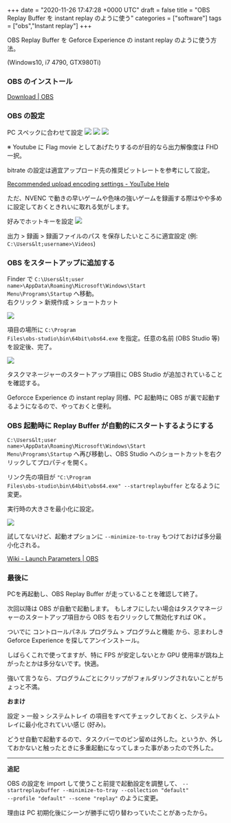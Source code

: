 
+++
date = "2020-11-26 17:47:28 +0000 UTC"
draft = false
title = "OBS Replay Buffer を instant replay のように使う"
categories = ["software"]
tags = ["obs","Instant replay"]
+++

OBS Replay Buffer を Geforce Experience の instant replay のように使う方法。

(Windows10, i7 4790, GTX980Ti)

### OBS のインストール

<a href="https://obsproject.com/download">Download | OBS</a>

### OBS の設定

PC スペックに合わせて設定
![](image1.png)
![](image2.png)
![](image3.png)

※ Youtube に Flag movie としてあげたりするのが目的なら出力解像度は FHD 一択。

bitrate の設定は適宜アップロード先の推奨ビットレートを参考にして設定。

[Recommended upload encoding settings - YouTube Help](https://support.google.com/youtube/answer/1722171?hl=en)

ただ、NVENC で動きの早いゲームや色味の強いゲームを録画する際はやや多めに設定しておくときれいに取れる気がします。

好みでホットキーを設定
![](image4.png)

出力 > 録画 > 録画ファイルのパス を保存したいところに適宜設定 (例: <code>C:\Users\&lt;username>\Videos</code>)

### OBS をスタートアップに追加する

Finder で <code>C:\Users\&lt;user name>\AppData\Roaming\Microsoft\Windows\Start Menu\Programs\Startup</code> へ移動。<br/>
右クリック > 新規作成 > ショートカット

![](image5.png)

項目の場所に <code>C:\Program Files\obs-studio\bin\64bit\obs64.exe</code> を指定。任意の名前 (OBS Studio 等) を設定後、完了。

![](image6.png)

タスクマネージャーのスタートアップ項目に OBS Studio が追加されていることを確認する。

Geforcce Experience の instant replay 同様、PC 起動時に OBS が裏で起動するようになるので、やっておくと便利。

### OBS 起動時に Replay Buffer が自動的にスタートするようにする

<code>C:\Users\&lt;user name>\AppData\Roaming\Microsoft\Windows\Start Menu\Programs\Startup</code> へ再び移動し、OBS Studio へのショートカットを右クリックしてプロパティを開く。

リンク先の項目が <code>"C:\Program Files\obs-studio\bin\64bit\obs64.exe" --startreplaybuffer</code> となるように変更。

実行時の大きさを最小化に設定。

![](image7.png)

試してないけど、起動オプションに <code>--minimize-to-tray</code> もつけておけば多分最小化される。

[Wiki - Launch Parameters | OBS](https://obsproject.com/wiki/Launch-Parameters)

### 最後に

PCを再起動し、OBS Replay Buffer が走っていることを確認して終了。

次回以降は OBS が自動で起動します。 もしオフにしたい場合はタスクマネージャーのスタートアップ項目から OBS を右クリックして無効化すれば OK 。

ついでに コントロールパネル プログラム > プログラムと機能 から、忌まわしき Geforce Experience を探してアンインストール。

しばらくこれで使ってますが、特に FPS が安定しないとか GPU 使用率が跳ね上がったとかは多分ないです。快適。

強いて言うなら、プログラムごとにクリップがフォルダリングされないことがちょっと不満。

<strong>おまけ</strong>

設定 > 一般 > システムトレイ の項目をすべてチェックしておくと、システムトレイに最小化されていい感じ (好み)。

どうせ自動で起動するので、タスクバーでのピン留めは外した。というか、外しておかないと触ったときに多重起動になってしまった事があったので外した。

<hr/>

<strong>追記</strong>

OBS の設定を import して使うこと前提で起動設定を調整して、 <code>--startreplaybuffer --minimize-to-tray --collection "default" --profile "default" --scene "replay"</code> のように変更。

理由は PC 初期化後にシーンが勝手に切り替わっていたことがあったから。


